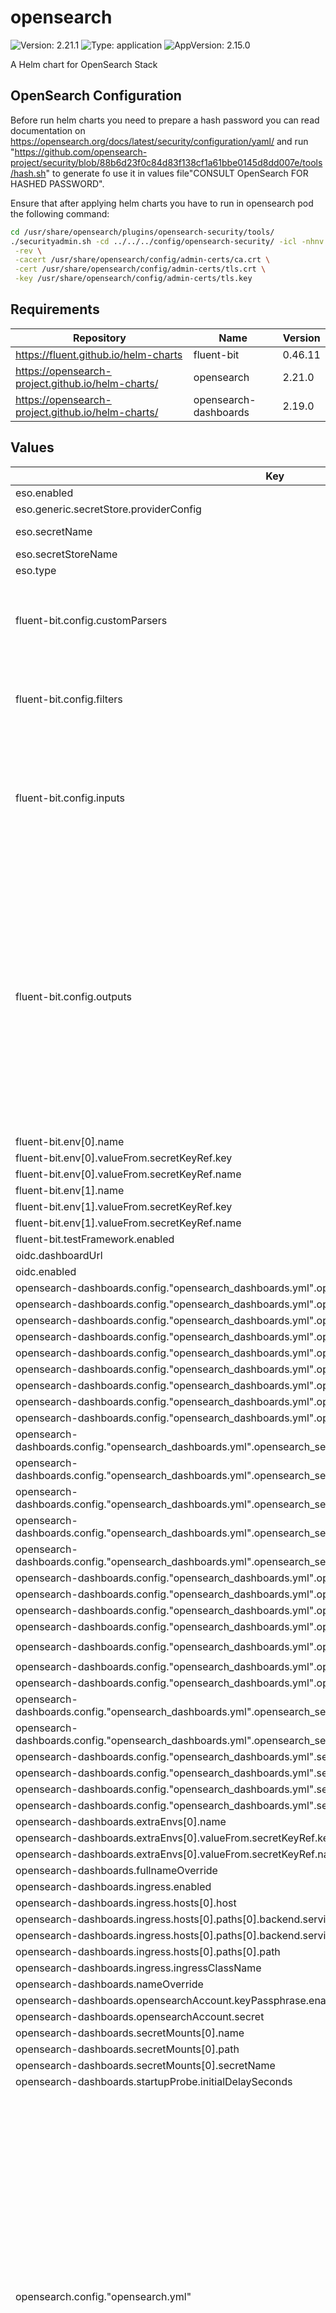 # opensearch

![Version: 2.21.1](https://img.shields.io/badge/Version-2.21.1-informational?style=flat-square) ![Type: application](https://img.shields.io/badge/Type-application-informational?style=flat-square) ![AppVersion: 2.15.0](https://img.shields.io/badge/AppVersion-2.15.0-informational?style=flat-square)

A Helm chart for OpenSearch Stack

## OpenSearch Configuration

Before run helm charts you need to prepare a hash password you can read documentation on https://opensearch.org/docs/latest/security/configuration/yaml/ and run "https://github.com/opensearch-project/security/blob/88b6d23f0c84d83f138cf1a61bbe0145d8dd007e/tools/hash.sh" to generate fo use it in values file"CONSULT OpenSearch FOR HASHED PASSWORD".

Ensure that after applying helm charts you have to run in opensearch pod the following command:

```bash
cd /usr/share/opensearch/plugins/opensearch-security/tools/
./securityadmin.sh -cd ../../../config/opensearch-security/ -icl -nhnv \
 -rev \
 -cacert /usr/share/opensearch/config/admin-certs/ca.crt \
 -cert /usr/share/opensearch/config/admin-certs/tls.crt \
 -key /usr/share/opensearch/config/admin-certs/tls.key
```

## Requirements

| Repository | Name | Version |
|------------|------|---------|
| https://fluent.github.io/helm-charts | fluent-bit | 0.46.11 |
| https://opensearch-project.github.io/helm-charts/ | opensearch | 2.21.0 |
| https://opensearch-project.github.io/helm-charts/ | opensearch-dashboards | 2.19.0 |

## Values

| Key | Type | Default | Description |
|-----|------|---------|-------------|
| eso.enabled | bool | `true` | Install components of the ESO. |
| eso.generic.secretStore.providerConfig | object | `{}` | Defines SecretStore provider configuration. |
| eso.secretName | string | `"/edp/eks/addons/opensearch"` | Value name in AWS ParameterStore, AWS SecretsManager or other Secret Store. |
| eso.secretStoreName | string | `"aws-parameterstore"` | Defines Secret Store name. |
| eso.type | string | `"aws"` | Defines provider type. One of `aws` or `generic`. |
| fluent-bit.config.customParsers | string | `"[PARSER]\n    Name docker_no_time\n    Format json\n    Time_Keep Off\n    Time_Key time\n    Time_Format %Y-%m-%dT%H:%M:%S.%L\n\n[PARSER]\n    Name        java_multiline\n    Format      regex\n    Regex       /^(?<time>\\d{4}-\\d{1,2}-\\d{1,2} \\d{1,2}:\\d{1,2}:\\d{1,2}) (?<level>[^\\s]+)(?<message>.*)/\n    Time_Key    time\n    Time_Format %Y-%m-%d %H:%M:%S\n"` |  |
| fluent-bit.config.filters | string | `"[FILTER]\n    Name kubernetes\n    Match kube.*\n    Merge_Log On\n    Keep_Log Off\n    K8S-Logging.Parser On\n    K8S-Logging.Exclude On\n\n# START of EDP logs chain\n[FILTER]\n    Name kubernetes\n    Match kube.edp.*\n    Merge_Log On\n    Keep_Log Off\n    Kube_Tag_Prefix  kube.edp.var.log.containers.\n    K8S-Logging.Parser On\n    K8S-Logging.Exclude On\n"` |  |
| fluent-bit.config.inputs | string | `"[INPUT]\n    Name tail\n    Path /var/log/containers/*.log\n    multiline.parser docker, cri\n    Tag kube.*\n    Mem_Buf_Limit 5MB\n    Skip_Long_Lines On\n\n[INPUT]\n    Name systemd\n    Tag host.*\n    Systemd_Filter _SYSTEMD_UNIT=kubelet.service\n    Read_From_Tail On\n\n[INPUT]\n    # Grab EDP namespace logs to separate index for development team\n    Name tail\n    Tag kube.edp.*\n    Path /var/log/containers/*edp*.log\n    multiline.parser docker, cri\n    Mem_Buf_Limit 5MB\n    Skip_Long_Lines On\n"` |  |
| fluent-bit.config.outputs | string | `"[OUTPUT]\n    Name            es\n    Match           kube.*\n    Host            opensearch-cluster-master\n    Port            9200\n    HTTP_User       ${ES_SUPERUSER_USER}\n    HTTP_Passwd     ${ES_SUPERUSER_PASSWORD}\n    Logstash_Format On\n    Logstash_Prefix logstash-infra\n    Time_Key        @timestamp\n    Replace_Dots    On\n    Retry_Limit     False\n    Trace_Error     Off\n    Suppress_Type_Name On\n    tls             On\n    tls.verify      Off\n\n[OUTPUT]\n    Name            es\n    Match           host.*\n    Host            opensearch-cluster-master\n    Port            9200\n    HTTP_User       ${ES_SUPERUSER_USER}\n    HTTP_Passwd     ${ES_SUPERUSER_PASSWORD}\n    Logstash_Format On\n    Logstash_Prefix logstash-host\n    Time_Key        @timestamp\n    Replace_Dots    On\n    Retry_Limit     False\n    Trace_Error     Off\n    Suppress_Type_Name On\n    tls             On\n    tls.verify      Off\n\n[OUTPUT]\n    Name            es\n    Match           kube.edp.*\n    Host            opensearch-cluster-master\n    Port            9200\n    HTTP_User       ${ES_SUPERUSER_USER}\n    HTTP_Passwd     ${ES_SUPERUSER_PASSWORD}\n    Logstash_Format On\n    Logstash_Prefix logstash-edp\n    Time_Key        @timestamp\n    Replace_Dots    On\n    Retry_Limit     False\n    Trace_Error     Off\n    Suppress_Type_Name On\n    tls             On\n    tls.verify      Off\n"` |  |
| fluent-bit.env[0].name | string | `"ES_SUPERUSER_USER"` |  |
| fluent-bit.env[0].valueFrom.secretKeyRef.key | string | `"username"` |  |
| fluent-bit.env[0].valueFrom.secretKeyRef.name | string | `"fluentbit-creds"` |  |
| fluent-bit.env[1].name | string | `"ES_SUPERUSER_PASSWORD"` |  |
| fluent-bit.env[1].valueFrom.secretKeyRef.key | string | `"password"` |  |
| fluent-bit.env[1].valueFrom.secretKeyRef.name | string | `"fluentbit-creds"` |  |
| fluent-bit.testFramework.enabled | bool | `false` |  |
| oidc.dashboardUrl | string | `"https://opensearch-dashboards.example.com"` |  |
| oidc.enabled | bool | `true` |  |
| opensearch-dashboards.config."opensearch_dashboards.yml".opensearch.password | string | `"${OPENSEARCH_PASSWORD}"` |  |
| opensearch-dashboards.config."opensearch_dashboards.yml".opensearch.requestHeadersAllowlist[0] | string | `"Authorization"` |  |
| opensearch-dashboards.config."opensearch_dashboards.yml".opensearch.requestHeadersAllowlist[1] | string | `"security_tenant"` |  |
| opensearch-dashboards.config."opensearch_dashboards.yml".opensearch.ssl.certificateAuthorities | string | `"/usr/share/opensearch-dashboards/certs/ca.crt"` |  |
| opensearch-dashboards.config."opensearch_dashboards.yml".opensearch.ssl.verificationMode | string | `"certificate"` |  |
| opensearch-dashboards.config."opensearch_dashboards.yml".opensearch.username | string | `"${OPENSEARCH_USERNAME}"` |  |
| opensearch-dashboards.config."opensearch_dashboards.yml".opensearch_security."auth.type" | string | `"openid"` |  |
| opensearch-dashboards.config."opensearch_dashboards.yml".opensearch_security.cookie.password | string | `"${COOKIE_PASS}"` |  |
| opensearch-dashboards.config."opensearch_dashboards.yml".opensearch_security.cookie.secure | bool | `false` |  |
| opensearch-dashboards.config."opensearch_dashboards.yml".opensearch_security.multitenancy."tenants.enable_global" | bool | `true` |  |
| opensearch-dashboards.config."opensearch_dashboards.yml".opensearch_security.multitenancy."tenants.enable_private" | bool | `true` |  |
| opensearch-dashboards.config."opensearch_dashboards.yml".opensearch_security.multitenancy."tenants.preferred"[0] | string | `"Private"` |  |
| opensearch-dashboards.config."opensearch_dashboards.yml".opensearch_security.multitenancy."tenants.preferred"[1] | string | `"Global"` |  |
| opensearch-dashboards.config."opensearch_dashboards.yml".opensearch_security.multitenancy.enable_filter | bool | `false` |  |
| opensearch-dashboards.config."opensearch_dashboards.yml".opensearch_security.multitenancy.enabled | bool | `true` |  |
| opensearch-dashboards.config."opensearch_dashboards.yml".opensearch_security.openid.base_redirect_url | string | `"https://kibana.example.com"` |  |
| opensearch-dashboards.config."opensearch_dashboards.yml".opensearch_security.openid.client_id | string | `"opensearch"` |  |
| opensearch-dashboards.config."opensearch_dashboards.yml".opensearch_security.openid.client_secret | string | `"${OIDC_CLIENT_SECRET}"` |  |
| opensearch-dashboards.config."opensearch_dashboards.yml".opensearch_security.openid.connect_url | string | `"https://keycloak.example.com/auth/realms/shared/.well-known/openid-configuration"` |  |
| opensearch-dashboards.config."opensearch_dashboards.yml".opensearch_security.openid.header | string | `"Authorization"` |  |
| opensearch-dashboards.config."opensearch_dashboards.yml".opensearch_security.openid.scope | string | `"openid profile email"` |  |
| opensearch-dashboards.config."opensearch_dashboards.yml".opensearch_security.openid.trust_dynamic_headers | bool | `true` |  |
| opensearch-dashboards.config."opensearch_dashboards.yml".opensearch_security.openid.verify_hostnames | bool | `false` |  |
| opensearch-dashboards.config."opensearch_dashboards.yml".server.host | string | `"0.0.0.0"` |  |
| opensearch-dashboards.config."opensearch_dashboards.yml".server.ssl.certificate | string | `"/usr/share/opensearch-dashboards/certs/tls.crt"` |  |
| opensearch-dashboards.config."opensearch_dashboards.yml".server.ssl.enabled | bool | `false` |  |
| opensearch-dashboards.config."opensearch_dashboards.yml".server.ssl.key | string | `"/usr/share/opensearch-dashboards/certs/tls.key"` |  |
| opensearch-dashboards.extraEnvs[0].name | string | `"OIDC_CLIENT_SECRET"` |  |
| opensearch-dashboards.extraEnvs[0].valueFrom.secretKeyRef.key | string | `"OIDC_CLIENT_SECRET"` |  |
| opensearch-dashboards.extraEnvs[0].valueFrom.secretKeyRef.name | string | `"opensearch-dashboards-account"` |  |
| opensearch-dashboards.fullnameOverride | string | `"opensearch-dashboards"` |  |
| opensearch-dashboards.ingress.enabled | bool | `true` |  |
| opensearch-dashboards.ingress.hosts[0].host | string | `"kibana.example.com"` |  |
| opensearch-dashboards.ingress.hosts[0].paths[0].backend.serviceName | string | `""` |  |
| opensearch-dashboards.ingress.hosts[0].paths[0].backend.servicePort | string | `""` |  |
| opensearch-dashboards.ingress.hosts[0].paths[0].path | string | `"/"` |  |
| opensearch-dashboards.ingress.ingressClassName | string | `"nginx"` |  |
| opensearch-dashboards.nameOverride | string | `"opensearch-dashboards"` |  |
| opensearch-dashboards.opensearchAccount.keyPassphrase.enabled | bool | `false` |  |
| opensearch-dashboards.opensearchAccount.secret | string | `"opensearch-dashboards-account"` |  |
| opensearch-dashboards.secretMounts[0].name | string | `"opensearch-certs"` |  |
| opensearch-dashboards.secretMounts[0].path | string | `"/usr/share/opensearch-dashboards/certs"` |  |
| opensearch-dashboards.secretMounts[0].secretName | string | `"tls-for-dashboards-key-pair"` |  |
| opensearch-dashboards.startupProbe.initialDelaySeconds | int | `60` |  |
| opensearch.config."opensearch.yml" | string | `"cluster.name: opensearch-cluster\n\n# Bind to all interfaces because we don't know what IP address Docker will assign to us.\nnetwork.host: 0.0.0.0\n\n# # minimum_master_nodes need to be explicitly set when bound on a public IP\n# # set to 1 to allow single node clusters\n# discovery.zen.minimum_master_nodes: 1\n\n# Setting network.host to a non-loopback address enables the annoying bootstrap checks. \"Single-node\" mode disables them again.\n#discovery.type: single-node\n\n######## Start OpenSearch Security Demo Configuration ########\n# WARNING: revise all the lines below before you go into production\nplugins:\n  security:\n    nodes_dn:\n      - 'CN=opensearch.cluster.local'\n    ssl:\n      transport:\n        pemcert_filepath: certs/tls.crt\n        pemkey_filepath: certs/tls.key\n        pemtrustedcas_filepath: certs/ca.crt\n        enforce_hostname_verification: false\n      http:\n        enabled: true\n        pemcert_filepath: certs/tls.crt\n        pemkey_filepath: certs/tls.key\n        pemtrustedcas_filepath: certs/ca.crt\n    allow_unsafe_democertificates: false\n    allow_default_init_securityindex: true\n    authcz:\n      admin_dn:\n        - 'CN=admin'\n    audit.type: internal_opensearch\n    enable_snapshot_restore_privilege: true\n    check_snapshot_restore_write_privileges: true\n    restapi:\n      roles_enabled: [\"all_access\", \"security_rest_api_access\"]\n    system_indices:\n      enabled: true\n      indices:\n        [\n          \".opendistro-alerting-config\",\n          \".opendistro-alerting-alert*\",\n          \".opendistro-anomaly-results*\",\n          \".opendistro-anomaly-detector*\",\n          \".opendistro-anomaly-checkpoints\",\n          \".opendistro-anomaly-detection-state\",\n          \".opendistro-reports-*\",\n          \".opendistro-notifications-*\",\n          \".opendistro-notebooks\",\n          \".opendistro-asynchronous-search-response*\",\n        ]\n######## End OpenSearch Security Demo Configuration ########\n"` |  |
| opensearch.extraEnvs[0].name | string | `"DISABLE_INSTALL_DEMO_CONFIG"` |  |
| opensearch.extraEnvs[0].value | string | `"true"` |  |
| opensearch.fullnameOverride | string | `"opensearch"` |  |
| opensearch.nameOverride | string | `"opensearch"` |  |
| opensearch.persistence.enableInitChown | bool | `false` |  |
| opensearch.persistence.storageClass | string | `"ebs-sc"` |  |
| opensearch.resources.requests.cpu | string | `"500m"` |  |
| opensearch.resources.requests.memory | string | `"1024Mi"` |  |
| opensearch.secretMounts[0].name | string | `"opensearch-certs"` |  |
| opensearch.secretMounts[0].path | string | `"/usr/share/opensearch/config/certs"` |  |
| opensearch.secretMounts[0].secretName | string | `"tls-for-opensearch-key-pair"` |  |
| opensearch.secretMounts[1].name | string | `"opensearch-admin-certs"` |  |
| opensearch.secretMounts[1].path | string | `"/usr/share/opensearch/config/admin-certs"` |  |
| opensearch.secretMounts[1].secretName | string | `"tls-for-opensearch-admin-key-pair"` |  |
| opensearch.securityConfig.actionGroupsSecret | string | `nil` |  |
| opensearch.securityConfig.config.data."action_groups.yml" | string | `"_meta:\n  type: \"actiongroups\"\n  config_version: 2"` |  |
| opensearch.securityConfig.config.data."config.yml" | string | `"_meta:\n  type: \"config\"\n  config_version: 2\nconfig:\n  dynamic:\n    http:\n      anonymous_auth_enabled: false\n      xff:\n        enabled: false\n        internalProxies: \"192\\\\.168\\\\.0\\\\.10|192\\\\.168\\\\.0\\\\.11\"\n    authc:\n      basic_internal_auth_domain:\n        description: \"Authenticate via HTTP Basic against internal users database\"\n        http_enabled: true\n        transport_enabled: true\n        order: 0\n        http_authenticator:\n          type: basic\n          challenge: false\n        authentication_backend:\n          type: internal\n\n      openid_auth_domain:\n        http_enabled: true\n        transport_enabled: true\n        order: 1\n        http_authenticator:\n          type: openid\n          challenge: false\n          config:\n            subject_key: preferred_username\n            roles_key: roles\n            openid_connect_url: https://keycloak.example.com/auth/realms/shared/.well-known/openid-configuration\n            openid_connect_idp:\n              enable_ssl: false\n              verify_hostnames: false\n        authentication_backend:\n          type: noop"` |  |
| opensearch.securityConfig.config.data."internal_users.yml" | string | `"_meta:\n  type: \"internalusers\"\n  config_version: 2\nadmin:\n  hash: \"CONSULT OpenSearch FOR HASHED PASSWORD\"\n  reserved: true\n  hidden: false\n  backend_roles:\n  - \"admin\"\n  attributes: {}\n  description: \"Demo admin user\"\n  static: false\nkibanaserver:\n  hash: \"CONSULT OpenSearch FOR HASHED PASSWORD\"\n  reserved: true\n  hidden: false\n  backend_roles: []\n  attributes: {}\n  description: \"Kibanaserver user\"\n  static: false\nlogstash:\n  hash: \"CONSULT OpenSearch FOR HASHED PASSWORD\"\n  reserved: false\n  hidden: false\n  backend_roles:\n  - \"logstash\"\n  attributes: {}\n  description: \"Log injection user\"\n  static: false"` |  |
| opensearch.securityConfig.config.data."nodes_dn.yml" | string | `"_meta:\n  type: \"nodesdn\"\n  config_version: 2\ntrustednodes:\n  nodes_dn:\n    - \"CN=opensearch.cluster.local\""` |  |
| opensearch.securityConfig.config.data."roles.yml" | string | `"_meta:\n  type: \"roles\"\n  config_version: 2\nedp_developer:\n  reserved: false\n  hidden: false\n  cluster_permissions: []\n  index_permissions:\n    - index_patterns:\n        - \"logstash-edp*\"\n      allowed_actions:\n        - \"indices:data/read/*\"\n  tenant_permissions:\n    - tenant_patterns:\n        - \"*\"\n      allowed_actions:\n        - \"kibana:discover/*\""` |  |
| opensearch.securityConfig.config.data."roles_mapping.yml" | string | `"_meta:\n  type: \"rolesmapping\"\n  config_version: 2\nall_access:\n  reserved: true\n  backend_roles:\n  - \"administrator\"\n  - \"admin\"\n  description: \"Maps EDP administrator role and internal admin role to all_access\"\nlogstash:\n  reserved: true\n  backend_roles:\n  - \"logstash\"\n  description: \"Maps log injection role to logstash. It might be logstash, fluent-bit, fluentd, ...\"\nkibana_user:\n  reserved: false\n  backend_roles:\n  - \"kibanauser\"\n  - \"developer\"\n  description: \"Maps kibanauser and EDP developer role to kibana_user\"\nkibana_server:\n  reserved: true\n  users:\n  - \"kibanaserver\"\nedp_developer:\n  reserved: false\n  backend_roles:\n  - \"developer\"\n  description: \"Maps EDP developer role to view kube index\""` |  |
| opensearch.securityConfig.config.data."tenants.yml" | string | `"_meta:\n  type: \"tenants\"\n  config_version: 2\nadmin_tenant:\n  reserved: false\n  description: \"Demo tenant for admin user\""` |  |
| opensearch.securityConfig.config.data."whitelist.yml" | string | `"_meta:\n  type: \"whitelist\"\n  config_version: 2"` |  |
| opensearch.securityConfig.config.securityConfigSecret | string | `""` |  |
| opensearch.securityConfig.configSecret | string | `nil` |  |
| opensearch.securityConfig.enabled | bool | `true` |  |
| opensearch.securityConfig.internalUsersSecret | string | `nil` |  |
| opensearch.securityConfig.path | string | `"/usr/share/opensearch/config/opensearch-security"` |  |
| opensearch.securityConfig.rolesMappingSecret | string | `nil` |  |
| opensearch.securityConfig.rolesSecret | string | `nil` |  |
| opensearch.securityConfig.tenantsSecret | string | `nil` |  |
| opensearch.singleNode | bool | `true` |  |

